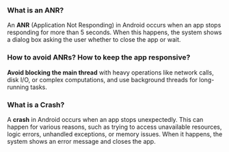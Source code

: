 ### What is an ANR?

An **ANR** (Application Not Responding) in Android occurs when an app stops responding for more than 5 seconds. When this happens, the system shows a dialog box asking the user whether to close the app or wait.

### How to avoid ANRs? How to keep the app responsive?

**Avoid blocking the main thread** with heavy operations like network calls, disk I/O, or complex computations, and use background threads for long-running tasks.

### What is a Crash?

A **crash** in Android occurs when an app stops unexpectedly. This can happen for various reasons, such as trying to access unavailable resources, logic errors, unhandled exceptions, or memory issues. When it happens, the system shows an error message and closes the app.
